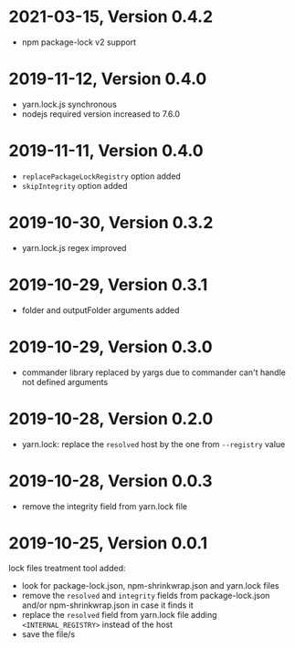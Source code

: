 2021-03-15, Version 0.4.2
=========================

 - npm package-lock v2 support

2019-11-12, Version 0.4.0
=========================

 - yarn.lock.js synchronous
 - nodejs required version increased to 7.6.0

2019-11-11, Version 0.4.0
=========================

 - `replacePackageLockRegistry` option added
 - `skipIntegrity` option added

2019-10-30, Version 0.3.2
=========================

 - yarn.lock.js regex improved

2019-10-29, Version 0.3.1
=========================

 - folder and outputFolder arguments added

2019-10-29, Version 0.3.0
=========================

 - commander library replaced by yargs due to commander can't handle not defined arguments

2019-10-28, Version 0.2.0
=========================

 - yarn.lock: replace the `resolved` host by the one from `--registry` value

2019-10-28, Version 0.0.3
=========================

 - remove the integrity field from yarn.lock file

2019-10-25, Version 0.0.1
=========================

lock files treatment tool added:
 - look for package-lock.json, npm-shrinkwrap.json and yarn.lock files
 - remove the `resolved` and `integrity` fields from package-lock.json and/or npm-shrinkwrap.json in case it finds it
 - replace the `resolved` field from yarn.lock file adding `<INTERNAL_REGISTRY>` instead of the host
 - save the file/s

